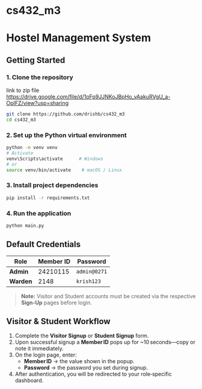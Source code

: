 # cs432_m3

# Hostel Management System

## Getting Started

### 1. Clone the repository
link to zip file https://drive.google.com/file/d/1oFp9JJNKoJBpHo_yAakuRVgU_a-OpIFZ/view?usp=sharing
```bash
git clone https://github.com/drishb/cs432_m3
cd cs432_m3

```

### 2. Set up the Python virtual environment

```bash
python -m venv venv
# Activate
venv\Scripts\activate      # Windows
# or
source venv/bin/activate    # macOS / Linux
```

### 3. Install project dependencies

```bash
pip install -r requirements.txt
```

### 4. Run the application

```bash
python main.py
```


## Default Credentials

| Role       | Member ID | Password     |
| ---------- | --------- | ------------ |
| **Admin**  | 24210115  | `admin@0271` |
| **Warden** | 2148      | `krish123`   |

> **Note:** Visitor and Student accounts must be created via the respective **Sign‑Up** pages before login.



## Visitor & Student Workflow

1. Complete the **Visitor Signup** or **Student Signup** form.
2. Upon successful signup a **Member ID** pops up for \~10 seconds—copy or note it immediately.
3. On the login page, enter:
   - **Member ID** → the value shown in the popup.
   - **Password** → the password you set during signup.
4. After authentication, you will be redirected to your role‑specific dashboard.






